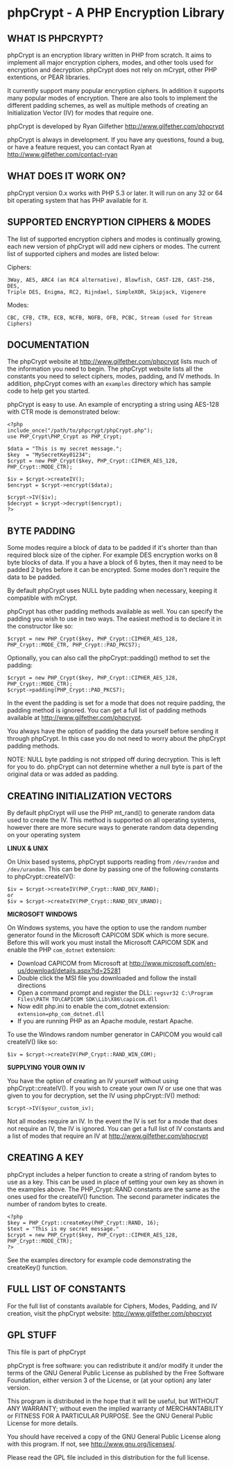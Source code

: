 phpCrypt - A PHP Encryption Library
=====================================================

WHAT IS PHPCRYPT?
-----------------

phpCrypt is an encryption library written in PHP from scratch. It aims to
implement all major encryption ciphers, modes, and other tools used for
encryption and decryption. phpCrypt does not rely on mCrypt, other PHP
extentions, or PEAR libraries.

It currently support many popular encryption ciphers. In addition it
supports many popular modes of encryption. There are also tools to implement
the different padding schemes, as well as multiple methods of creating an
Initialization Vector (IV) for modes that require one.

phpCrypt is developed by Ryan Gilfether <http://www.gilfether.com/phpcrypt>

phpCrypt is always in development. If you have any questions, found a bug,
or have a feature request, you can contact Ryan at
<http://www.gilfether.com/contact-ryan>

WHAT DOES IT WORK ON?
---------------------

phpCrypt version 0.x works with PHP 5.3 or later. It will run on any
32 or 64 bit operating system that has PHP available for it.

SUPPORTED ENCRYPTION CIPHERS & MODES
------------------------------------

The list of supported encryption ciphers and modes is continually growing,
each new version of phpCrypt will add new ciphers or modes. The current list
of supported ciphers and modes are listed below:

Ciphers:

	3Way, AES, ARC4 (an RC4 alternative), Blowfish, CAST-128, CAST-256, DES,
	Triple DES, Enigma, RC2, Rijndael, SimpleXOR, Skipjack, Vigenere

Modes:

	CBC, CFB, CTR, ECB, NCFB, NOFB, OFB, PCBC, Stream (used for Stream Ciphers)

DOCUMENTATION
-------------

The phpCrypt website at http://www.gilfether.com/phpcrypt lists much of the
information you need to begin. The phpCrypt website lists all the constants
you need to select ciphers,	modes, padding, and IV methods. In addition,
phpCrypt comes with an `examples` directory which has sample code to help get
you started.

phpCrypt is easy to use. An example of encrypting a string using AES-128
with CTR mode is demonstrated below:

	<?php
	include_once("/path/to/phpcrypt/phpCrypt.php");
	use PHP_Crypt\PHP_Crypt as PHP_Crypt;

	$data = "This is my secret message.";
	$key  = "MySecretKey01234";
	$crypt = new PHP_Crypt($key, PHP_Crypt::CIPHER_AES_128, PHP_Crypt::MODE_CTR);

	$iv = $crypt->createIV();
	$encrypt = $crypt->encrypt($data);

	$crypt->IV($iv);
	$decrypt = $crypt->decrypt($encrypt);
	?>

BYTE PADDING
------------

Some modes require a block of data to be padded if it's shorter than than
required block size of the cipher. For example DES encryption works on
8 byte blocks of data. If you a have a block of 6 bytes, then it
may need to be padded 2 bytes before it can be encrypted. Some modes don't
require the data to be padded.

By default phpCrypt uses NULL byte padding when necessary, keeping it
compatible with mCrypt.

phpCrypt has other padding methods available as well. You can specify
the padding you wish to use in two ways. The easiest method is to declare it
in the constructor like so:

	$crypt = new PHP_Crypt($key, PHP_Crypt::CIPHER_AES_128, PHP_Crypt::MODE_CTR, PHP_Crypt::PAD_PKCS7);

Optionally, you can also call the phpCrypt::padding() method to set the padding:

	$crypt = new PHP_Crypt($key, PHP_Crypt::CIPHER_AES_128, PHP_Crypt::MODE_CTR);
	$crypt->padding(PHP_Crypt::PAD_PKCS7);

In the event the padding is set for a mode that does not require padding, the
padding method is ignored. You can get a full list of padding methods available
at http://www.gilfether.com/phpcrypt.

You always have the option of padding the data yourself before sending it
through phpCrypt. In this case you do not need to worry about the phpCrypt
padding methods.

NOTE: NULL byte padding is not stripped off during decryption. This is left for
you to do. phpCrypt can not determine whether a null byte is part of the
original data or was added as padding.

CREATING INITIALIZATION VECTORS
-------------------------------

By default phpCrypt will use the PHP mt_rand() to generate random data used
to create the IV. This method is supported on all operating systems, however
there are more secure ways to generate random data depending on your
operating system

**LINUX & UNIX**

On Unix based systems, phpCrypt supports reading from `/dev/random` and
`/dev/urandom`. This can be done by passing one of the following constants
to phpCrypt::createIV():

	$iv = $crypt->createIV(PHP_Crypt::RAND_DEV_RAND);
	or
	$iv = $crypt->createIV(PHP_Crypt::RAND_DEV_URAND);

**MICROSOFT WINDOWS**

On Windows systems, you have the option to use the random number generator
found in the Microsoft CAPICOM SDK which is more secure. Before this will
work you must install the Microsoft CAPICOM SDK and enable the PHP `com_dotnet`
extension:

* Download CAPICOM from Microsoft at http://www.microsoft.com/en-us/download/details.aspx?id=25281
* Double click the MSI file you downloaded and follow the install directions
* Open a command prompt and register the DLL: `regsvr32 C:\Program Files\PATH TO\CAPICOM SDK\Lib\X86\capicom.dll`
* Now edit php.ini to enable the com_dotnet extension: `extension=php_com_dotnet.dll`
* If you are running PHP as an Apache module, restart Apache.

To use the Windows random number generator in CAPICOM you would call createIV() like so:

	$iv = $crypt->createIV(PHP_Crypt::RAND_WIN_COM);

**SUPPLYING YOUR OWN IV**

You have the option of creating an IV yourself without using phpCrypt::createIV().
If you wish to create your own IV or use one that was given to you for decryption,
set the IV using phpCrypt::IV() method:

	$crypt->IV($your_custom_iv);

Not all modes require an IV. In the event the IV is set for a mode that does not
require an IV, the IV is ignored. You can get a full list of IV constants and a
list of modes that require an IV at http://www.gilfether.com/phpcrypt

CREATING A KEY
--------------

phpCrypt includes a helper function to create a string of random bytes to use as
a key. This can be used in place of setting your own key as shown in the examples
above. The PHP_Crypt::RAND constants are the same as the ones used for the createIV()
function. The second parameter indicates the number of random bytes to create.

	<?php
	$key = PHP_Crypt::createKey(PHP_Crypt::RAND, 16);
	$text = "This is my secret message."
	$crypt = new PHP_Crypt($key, PHP_Crypt::CIPHER_AES_128, PHP_Crypt::MODE_CTR);
	?>

See the examples directory for example code demonstrating the createKey() function.


FULL LIST OF CONSTANTS
----------------------

For the full list of constants available for Ciphers, Modes, Padding, and IV creation,
visit the phpCrypt website: http://www.gilfether.com/phpcrypt

GPL STUFF
---------

This file is part of phpCrypt

phpCrypt is free software: you can redistribute it and/or modify
it under the terms of the GNU General Public License as published by
the Free Software Foundation, either version 3 of the License, or
(at your option) any later version.

This program is distributed in the hope that it will be useful,
but WITHOUT ANY WARRANTY; without even the implied warranty of
MERCHANTABILITY or FITNESS FOR A PARTICULAR PURPOSE.  See the
GNU General Public License for more details.

You should have received a copy of the GNU General Public License
along with this program.  If not, see <http://www.gnu.org/licenses/>.

Please read the GPL file included in this distribution for the full license.
